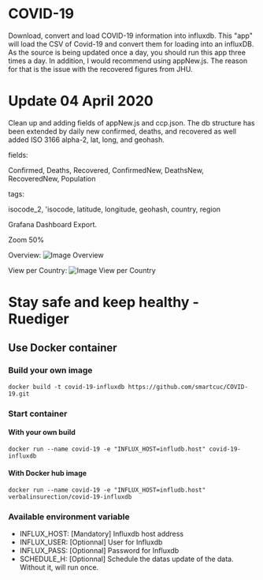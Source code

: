 # COVID-19
Download, convert and load COVID-19 information into influxdb.
This "app" will load the CSV of Covid-19 and convert them for loading into an influxDB.
As the source is being updated once a day, you should run this app three times a day.
In addition, I would recommend using appNew.js. The reason for that is the issue with the recovered figures from JHU.

# Update 04 April 2020
Clean up and adding fields of appNew.js and ccp.json. The db structure has been extended by daily new confirmed, deaths, and recovered as well added ISO 3166 alpha-2, lat, long, and geohash.

fields:

  Confirmed, Deaths, Recovered, ConfirmedNew, DeathsNew, RecoveredNew, Population
  
tags:

  isocode_2, 'isocode, latitude, longitude, geohash, country, region
            

Grafana Dashboard Export.

Zoom 50%

Overview:
![Image Overview](https://raw.githubusercontent.com/smartcuc/COVID-19/master/Dashboards/Overview.PNG)

View per Country:
![Image View per Country](https://github.com/smartcuc/COVID-19/blob/master/Dashboards/Per_Country.PNG)

# Stay safe and keep healthy - Ruediger

## Use Docker container

### Build your own image

```shell
docker build -t covid-19-influxdb https://github.com/smartcuc/COVID-19.git
```

### Start container

#### With your own build

```shell
docker run --name covid-19 -e "INFLUX_HOST=infludb.host" covid-19-influxdb
```

#### With Docker hub image

```shell
docker run --name covid-19 -e "INFLUX_HOST=infludb.host" verbalinsurection/covid-19-influxdb
```

### Available environment variable

* INFLUX_HOST: [Mandatory] Influxdb host address
* INFLUX_USER: [Optionnal] User for Influxdb
* INFLUX_PASS: [Optionnal] Password for Influxdb
* SCHEDULE_H: [Optionnal] Schedule the datas update of the data. Without it, will run once.
